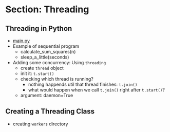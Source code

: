 # Section: Threading

## Threading in Python
- [main.py](./threading_in_python/main.py)
- Example of sequential program
    - calculate_sum_squares(n)
    - sleep_a_little(seconds)
- Adding some concurrency: Using `threading`
    - create `thread` object
    - init it: `t.start()`
    - checking which thread is running?
        - nothing happends util that thread finishes: `t.join()`
        - what would happen when we call `t.join()` right after `t.start()`?
    - argument: daemon=True

## Creating a Threading Class
- creating `workers` directory